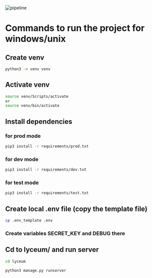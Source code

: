 ![pipeline](https://gitlab.crja72.ru/django/2024/autumn/course/students/169883-mishaveret-course-1187/badges/main/pipeline.svg)

# Commands to run the project for windows/unix 
 
## Create venv 
```bash
python3 -m venv venv
```

## Activate venv
```bash
source venv/Scripts/activate
or 
source venv/bin/activate
```

## Install dependencies
### for prod mode
```bash
pip3 install -r requirements/prod.txt
```
### for dev mode
```bash
pip3 install -r requirements/dev.txt
```
### for test mode
```bash
pip3 install -r requirements/test.txt
```

## Create local .env file (copy the template file)
```bash
cp .env_template .env
```
### Create variables SECRET_KEY and DEBUG there



## Cd to lyceum/ and run server
```bash
cd lyceum

python3 manage.py runserver
```
